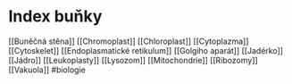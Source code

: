 # Index buňky
[[Buněčná stěna]]
[[Chromoplast]] 
[[Chloroplast]] 
[[Cytoplazma]] 
[[Cytoskelet]]
[[Endoplasmatické retikulum]] 
[[Golgiho aparát]] 
[[Jadérko]] 
[[Jádro]] 
[[Leukoplasty]] 
[[Lysozom]] 
[[Mitochondrie]] 
[[Ribozomy]] 
[[Vakuola]] 
#biologie 


